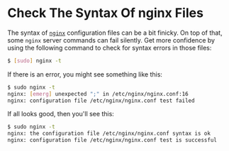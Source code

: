 # Check The Syntax Of nginx Files

The syntax of [`nginx`](https://www.nginx.com/) configuration files can be a
bit finicky. On top of that, some `nginx` server commands can fail silently.
Get more confidence by using the following command to check for syntax
errors in those files:

```bash
$ [sudo] nginx -t
```

If there is an error, you might see something like this:

```bash
$ sudo nginx -t
nginx: [emerg] unexpected ";" in /etc/nginx/nginx.conf:16
nginx: configuration file /etc/nginx/nginx.conf test failed
```

If all looks good, then you'll see this:

```bash
$ sudo nginx -t
nginx: the configuration file /etc/nginx/nginx.conf syntax is ok
nginx: configuration file /etc/nginx/nginx.conf test is successful
```
